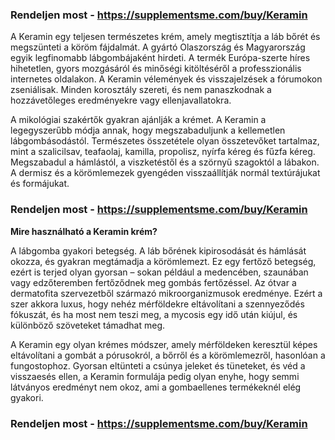<h3><strong>Rendeljen most -&nbsp;</strong><a href="https://supplementsme.com/buy/Keramin"><strong>https://supplementsme.com/buy/Keramin</strong></a><strong>&nbsp;</strong></h3>
<p>A Keramin egy teljesen term&eacute;szetes kr&eacute;m, amely megtiszt&iacute;tja a l&aacute;b bőr&eacute;t &eacute;s megsz&uuml;nteti a k&ouml;r&ouml;m f&aacute;jdalm&aacute;t. A gy&aacute;rt&oacute; Olaszorsz&aacute;g &eacute;s Magyarorsz&aacute;g egyik legfinomabb l&aacute;bgomb&aacute;jak&eacute;nt hirdeti. A term&eacute;k Eur&oacute;pa-szerte h&iacute;res hihetetlen, gyors mozg&aacute;s&aacute;r&oacute;l &eacute;s minős&eacute;gi kit&ouml;lt&eacute;s&eacute;ről a professzion&aacute;lis internetes oldalakon. A Keramin v&eacute;lem&eacute;nyek &eacute;s visszajelz&eacute;sek a f&oacute;rumokon zseni&aacute;lisak. Minden koroszt&aacute;ly szereti, &eacute;s nem panaszkodnak a hozz&aacute;vetőleges eredm&eacute;nyekre vagy ellenjavallatokra.</p>
<p>A mikol&oacute;giai szak&eacute;rtők gyakran aj&aacute;nlj&aacute;k a kr&eacute;met. A Keramin a legegyszerűbb m&oacute;dja annak, hogy megszabaduljunk a kellemetlen l&aacute;bgomb&aacute;sod&aacute;st&oacute;l. Term&eacute;szetes &ouml;sszet&eacute;tele olyan &ouml;sszetevőket tartalmaz, mint a szalicilsav, teafaolaj, kamilla, propolisz, ny&iacute;rfa k&eacute;reg &eacute;s fűzfa k&eacute;reg. Megszabadul a h&aacute;ml&aacute;st&oacute;l, a viszket&eacute;stől &eacute;s a sz&ouml;rnyű szagokt&oacute;l a l&aacute;bakon. A dermisz &eacute;s a k&ouml;r&ouml;mlemezek gyeng&eacute;den vissza&aacute;ll&iacute;tj&aacute;k norm&aacute;l text&uacute;r&aacute;jukat &eacute;s form&aacute;jukat.</p>
<h3><strong>Rendeljen most -&nbsp;</strong><a href="https://supplementsme.com/buy/Keramin"><strong>https://supplementsme.com/buy/Keramin</strong></a><strong>&nbsp;</strong></h3>
<p><strong>Mire haszn&aacute;lhat&oacute; a Keramin kr&eacute;m?</strong></p>
<p>A l&aacute;bgomba gyakori betegs&eacute;g. A l&aacute;b bőr&eacute;nek kipirosod&aacute;s&aacute;t &eacute;s h&aacute;ml&aacute;s&aacute;t okozza, &eacute;s gyakran megt&aacute;madja a k&ouml;r&ouml;mlemezt. Ez egy fertőző betegs&eacute;g, ez&eacute;rt is terjed olyan gyorsan &ndash; sokan p&eacute;ld&aacute;ul a medenc&eacute;ben, szaun&aacute;ban vagy edzőteremben fertőződnek meg gomb&aacute;s fertőz&eacute;ssel. Az &oacute;tvar a dermatofita szervezetből sz&aacute;rmaz&oacute; mikroorganizmusok eredm&eacute;nye. Ez&eacute;rt a szer akkora luxus, hogy neh&eacute;z m&eacute;rf&ouml;ldekre elt&aacute;vol&iacute;tani a szennyeződ&eacute;s f&oacute;kusz&aacute;t, &eacute;s ha most nem teszi meg, a mycosis egy idő ut&aacute;n ki&uacute;jul, &eacute;s k&uuml;l&ouml;nb&ouml;ző sz&ouml;veteket t&aacute;madhat meg.</p>
<p>A Keramin egy olyan kr&eacute;mes m&oacute;dszer, amely m&eacute;rf&ouml;ldeken kereszt&uuml;l k&eacute;pes elt&aacute;vol&iacute;tani a gomb&aacute;t a p&oacute;rusokr&oacute;l, a bőrről &eacute;s a k&ouml;r&ouml;mlemezről, hasonl&oacute;an a fungostophoz. Gyorsan elt&uuml;nteti a cs&uacute;nya jeleket &eacute;s t&uuml;neteket, &eacute;s v&eacute;d a visszaes&eacute;s ellen, a Keramin formul&aacute;ja pedig olyan enyhe, hogy semmi l&aacute;tv&aacute;nyos eredm&eacute;nyt nem okoz, ami a gombaellenes term&eacute;kekn&eacute;l el&eacute;g gyakori.</p>
<h3><strong>Rendeljen most -&nbsp;</strong><a href="https://supplementsme.com/buy/Keramin"><strong>https://supplementsme.com/buy/Keramin</strong></a><strong>&nbsp;</strong></h3>
